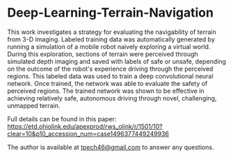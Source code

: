# Deep-Learning-Terrain-Navigation
This work investigates a strategy for evaluating the navigability of terrain from 3-D imaging. Labeled training data was automatically generated by running a simulation of a mobile robot naively exploring a virtual world.  During this exploration, sections of terrain were perceived through simulated depth imaging and saved with labels of safe or unsafe, depending on the outcome of the robot's experience driving through the perceived regions.  This labeled data was used to train a deep convolutional neural network. Once trained, the network was able to evaluate the safety of perceived regions.  The trained network was shown to be effective in achieving relatively safe, autonomous driving through novel, challenging, unmapped terrain.

Full details can be found in this paper:
https://etd.ohiolink.edu/apexprod/rws_olink/r/1501/10?clear=10&p10_accession_num=case1496377449249936

The author is available at tpech46@gmail.com to answer any questions.

